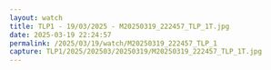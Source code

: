 ```yaml
---
layout: watch
title: TLP1 - 19/03/2025 - M20250319_222457_TLP_1T.jpg
date: 2025-03-19 22:24:57
permalink: /2025/03/19/watch/M20250319_222457_TLP_1
capture: TLP1/2025/202503/20250319/M20250319_222457_TLP_1T.jpg
---
```

